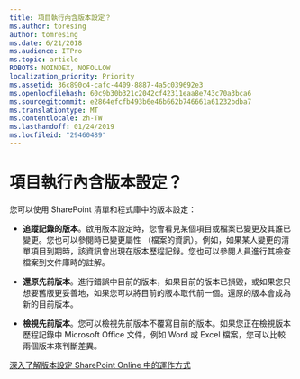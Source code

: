 ```yaml
---
title: 項目執行內含版本設定？
ms.author: toresing
author: tomresing
ms.date: 6/21/2018
ms.audience: ITPro
ms.topic: article
ROBOTS: NOINDEX, NOFOLLOW
localization_priority: Priority
ms.assetid: 36c890c4-cafc-4409-8887-4a5c039692e3
ms.openlocfilehash: 60c9b30b321c2042cf42311eaa8e743c70a3bca6
ms.sourcegitcommit: e2864efcfb493b6e46b662b746661a61232bdba7
ms.translationtype: MT
ms.contentlocale: zh-TW
ms.lasthandoff: 01/24/2019
ms.locfileid: "29460489"
---
```

# <a name="what-can-i-do-with-versioning"></a>項目執行內含版本設定？

您可以使用 SharePoint 清單和程式庫中的版本設定：
  
- **追蹤記錄的版本**。啟用版本設定時，您會看見某個項目或檔案已變更及其誰已變更。您也可以參閱時已變更屬性 （檔案的資訊）。例如，如果某人變更的清單項目到期時，該資訊會出現在版本歷程記錄。您也可以參閱人員進行其檢查檔案到文件庫時的註解。 
    
- **還原先前版本**。進行錯誤中目前的版本，如果目前的版本已損毀，或如果您只想要舊版更妥善地，如果您可以將目前的版本取代前一個。還原的版本會成為新的目前版本。 
    
- **檢視先前版本**。您可以檢視先前版本不覆寫目前的版本。如果您正在檢視版本歷程記錄中 Microsoft Office 文件，例如 Word 或 Excel 檔案，您可以比較兩個版本來判斷差異。 
    
[深入了解版本設定 SharePoint Online 中的運作方式](https://go.microsoft.com/fwlink/?linkid=875710)
  

